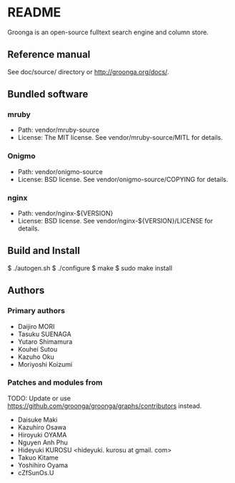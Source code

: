 # README

Groonga is an open-source fulltext search engine and column store.

## Reference manual

See doc/source/ directory or http://groonga.org/docs/.

## Bundled software

### mruby

  * Path: vendor/mruby-source
  * License: The MIT license. See vendor/mruby-source/MITL for details.

### Onigmo

  * Path: vendor/onigmo-source
  * License: BSD license. See vendor/onigmo-source/COPYING for details.

### nginx

  * Path: vendor/nginx-${VERSION}
  * License: BSD license. See vendor/nginx-${VERSION}/LICENSE for details.

## Build and Install

 $ ./autogen.sh
 $ ./configure
 $ make
 $ sudo make install

## Authors

### Primary authors

  * Daijiro MORI <morita at razil. jp>
  * Tasuku SUENAGA <a at razil. jp>
  * Yutaro Shimamura <yu at razil. jp>
  * Kouhei Sutou <kou at cozmixng. org>
  * Kazuho Oku <kazuhooku at gmail. com>
  * Moriyoshi Koizumi <moriyoshi at gmail. com>

### Patches and modules from

TODO: Update or use
https://github.com/groonga/groonga/graphs/contributors instead.

  * Daisuke Maki <dmaki at cpan. org>
  * Kazuhiro Osawa <ko at yappo. ne. jp>
  * Hiroyuki OYAMA <oyama at module. jp>
  * Nguyen Anh Phu <phuna at users. sourceforge. net>
  * Hideyuki KUROSU <hideyuki. kurosu at gmail. com>
  * Takuo Kitame <kitame at valinux. co. jp>
  * Yoshihiro Oyama <yos-o at smilemark. com>
  * cZfSunOs.U <sunos at saita. ma>
